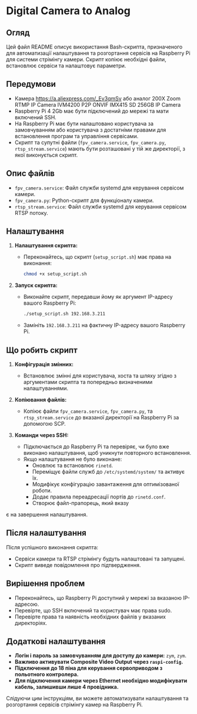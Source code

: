 # Digital Camera to Analog

## Огляд

Цей файл README описує використання Bash-скрипта, призначеного для автоматизації налаштування та розгортання сервісів на Raspberry Pi для системи стрімінгу камери. Скрипт копіює необхідні файли, встановлює сервіси та налаштовує параметри.

## Передумови

- Камера https://a.aliexpress.com/_Ev3qmSv або аналог 200X Zoom RTMP IP Camera IVM4200 P2P ONVIF IMX415 SD 256GB IP Camera
- Raspberry Pi 4 2Gb має бути підключений до мережі та мати включений SSH.
- На Raspberry Pi має бути налаштовано користувача за замовчуванням або користувача з достатніми правами для встановлення програм та управління сервісами.
- Скрипт та супутні файли (`fpv_camera.service`, `fpv_camera.py`, `rtsp_stream.service`) мають бути розташовані у тій же директорії, з якої виконується скрипт.

## Опис файлів

- `fpv_camera.service`: Файл служби systemd для керування сервісом камери.
- `fpv_camera.py`: Python-скрипт для функціоналу камери.
- `rtsp_stream.service`: Файл служби systemd для керування сервісом RTSP потоку.

## Налаштування

1. **Налаштування скрипта:**
   - Переконайтесь, що скрипт (`setup_script.sh`) має права на виконання:
     ```bash
     chmod +x setup_script.sh
     ```

2. **Запуск скрипта:**
   - Виконайте скрипт, передавши йому як аргумент IP-адресу вашого Raspberry Pi:
     ```bash
     ./setup_script.sh 192.168.3.211
     ```
   - Замініть `192.168.3.211` на фактичну IP-адресу вашого Raspberry Pi.

## Що робить скрипт

1. **Конфігурація змінних:**
   - Встановлює змінні для користувача, хоста та шляху згідно з аргументами скрипта та попередньо визначеними налаштуваннями.

2. **Копіювання файлів:**
   - Копіює файли `fpv_camera.service`, `fpv_camera.py`, та `rtsp_stream.service` до вказаної директорії на Raspberry Pi за допомогою SCP.

3. **Команди через SSH:**
   - Підключається до Raspberry Pi та перевіряє, чи було вже виконано налаштування, щоб уникнути повторного встановлення.
   - Якщо налаштування не було виконане:
     - Оновлює та встановлює `rinetd`.
     - Переміщує файли служб до `/etc/systemd/system/` та активує їх.
     - Модифікує конфігурацію завантаження для оптимізованої роботи.
     - Додає правила переадресації портів до `rinetd.conf`.
     - Створює файл-прапорець, який вказу

є на завершення налаштування.

## Після налаштування

Після успішного виконання скрипта:
- Сервіси камери та RTSP стрімінгу будуть налаштовані та запущені.
- Скрипт виведе повідомлення про підтвердження.

## Вирішення проблем

- Переконайтесь, що Raspberry Pi доступний у мережі за вказаною IP-адресою.
- Перевірте, що SSH включений та користувач має права sudo.
- Перевірте права та наявність необхідних файлів у вказаних директоріях.

## Додаткові налаштування

- **Логін і пароль за замовчуванням для доступу до камери:** `zym`, `zym`.
- **Важливо активувати Composite Video Output через `raspi-config`.**
- **Підключення до 18 піна для керування сервоприводом з польотного контролера.**
- **Для підключення камери через Ethernet необхідно модифікувати кабель, залишивши лише 4 провідника.**


Слідуючи цим інструкціям, ви можете автоматизувати налаштування та розгортання сервісів стрімінгу камер на Raspberry Pi.